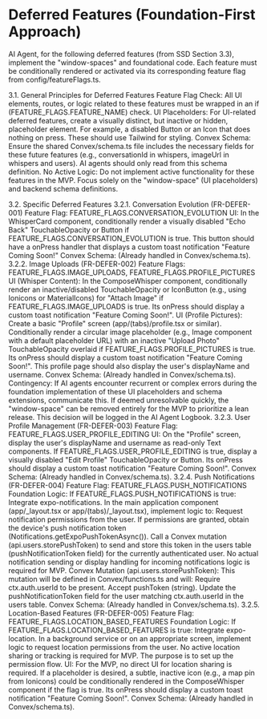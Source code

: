# Deferred Features (Foundation-First Approach)

AI Agent, for the following deferred features (from SSD Section 3.3), implement the "window-spaces" and foundational code. Each feature must be conditionally rendered or activated via its corresponding feature flag from config/featureFlags.ts.

3.1. General Principles for Deferred Features
Feature Flag Check: All UI elements, routes, or logic related to these features must be wrapped in an if (FEATURE_FLAGS.FEATURE_NAME) check.
UI Placeholders: For UI-related deferred features, create a visually distinct, but inactive or hidden, placeholder element. For example, a disabled Button or an Icon that does nothing on press. These should use Tailwind for styling.
Convex Schema: Ensure the shared Convex/schema.ts file includes the necessary fields for these future features (e.g., conversationId in whispers, imageUrl in whispers and users). AI agents should only read from this schema definition.
No Active Logic: Do not implement active functionality for these features in the MVP. Focus solely on the "window-space" (UI placeholders) and backend schema definitions.

3.2. Specific Deferred Features
3.2.1. Conversation Evolution (FR-DEFER-001)
Feature Flag: FEATURE_FLAGS.CONVERSATION_EVOLUTION
UI: In the WhisperCard component, conditionally render a visually disabled "Echo Back" TouchableOpacity or Button if FEATURE_FLAGS.CONVERSATION_EVOLUTION is true. This button should have a onPress handler that displays a custom toast notification "Feature Coming Soon!"
Convex Schema: (Already handled in Convex/schema.ts).
3.2.2. Image Uploads (FR-DEFER-002)
Feature Flags: FEATURE_FLAGS.IMAGE_UPLOADS, FEATURE_FLAGS.PROFILE_PICTURES
UI (Whisper Content): In the ComposeWhisper component, conditionally render an inactive/disabled TouchableOpacity or IconButton (e.g., using Ionicons or MaterialIcons) for "Attach Image" if FEATURE_FLAGS.IMAGE_UPLOADS is true. Its onPress should display a custom toast notification "Feature Coming Soon!".
UI (Profile Pictures): Create a basic "Profile" screen (app/(tabs)/profile.tsx or similar). Conditionally render a circular image placeholder (e.g., Image component with a default placeholder URL) with an inactive "Upload Photo" TouchableOpacity overlaid if FEATURE_FLAGS.PROFILE_PICTURES is true. Its onPress should display a custom toast notification "Feature Coming Soon!". This profile page should also display the user's displayName and username.
Convex Schema: (Already handled in Convex/schema.ts).
Contingency: If AI agents encounter recurrent or complex errors during the foundation implementation of these UI placeholders and schema extensions, communicate this. If deemed unresolvable quickly, the "window-space" can be removed entirely for the MVP to prioritize a lean release. This decision will be logged in the AI Agent Logbook.
3.2.3. User Profile Management (FR-DEFER-003)
Feature Flag: FEATURE_FLAGS.USER_PROFILE_EDITING
UI: On the "Profile" screen, display the user's displayName and username as read-only Text components. If FEATURE_FLAGS.USER_PROFILE_EDITING is true, display a visually disabled "Edit Profile" TouchableOpacity or Button. Its onPress should display a custom toast notification "Feature Coming Soon!".
Convex Schema: (Already handled in Convex/schema.ts).
3.2.4. Push Notifications (FR-DEFER-004)
Feature Flag: FEATURE_FLAGS.PUSH_NOTIFICATIONS
Foundation Logic: If FEATURE_FLAGS.PUSH_NOTIFICATIONS is true:
Integrate expo-notifications.
In the main application component (app/_layout.tsx or app/(tabs)/_layout.tsx), implement logic to:
Request notification permissions from the user.
If permissions are granted, obtain the device's push notification token (Notifications.getExpoPushTokenAsync()).
Call a Convex mutation (api.users.storePushToken) to send and store this token in the users table (pushNotificationToken field) for the currently authenticated user.
No actual notification sending or display handling for incoming notifications logic is required for MVP.
Convex Mutation (api.users.storePushToken):
This mutation will be defined in Convex/functions.ts and will:
Require ctx.auth.userId to be present.
Accept pushToken (string).
Update the pushNotificationToken field for the user matching ctx.auth.userId in the users table.
Convex Schema: (Already handled in Convex/schema.ts).
3.2.5. Location-Based Features (FR-DEFER-005)
Feature Flag: FEATURE_FLAGS.LOCATION_BASED_FEATURES
Foundation Logic: If FEATURE_FLAGS.LOCATION_BASED_FEATURES is true:
Integrate expo-location.
In a background service or on an appropriate screen, implement logic to request location permissions from the user. No active location sharing or tracking is required for MVP. The purpose is to set up the permission flow.
UI: For the MVP, no direct UI for location sharing is required. If a placeholder is desired, a subtle, inactive icon (e.g., a map pin from Ionicons) could be conditionally rendered in the ComposeWhisper component if the flag is true. Its onPress should display a custom toast notification "Feature Coming Soon!".
Convex Schema: (Already handled in Convex/schema.ts).
